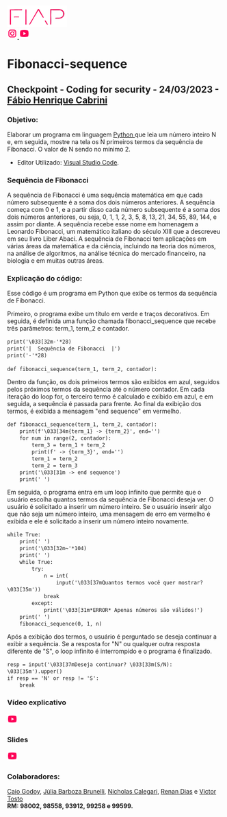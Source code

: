 <a href="https://www.fiap.com.br/">
<img src="fiap.png" width="140" height="50">
</a> <br>


<a href="https://www.instagram.com/fiapoficial/">
<img src="ig.png">
</a>

<a href="https://www.youtube.com/@FiapBrasil">
<img src="yt.png">
</a>

# Fibonacci-sequence

<h2> Checkpoint - Coding for security - 24/03/2023 - <a href="https://www.linkedin.com/in/fabio-cabrini/"> Fábio Henrique Cabrini </a></h2>
  
  <h3>Objetivo:</h3>
  Elaborar um programa em linguagem <a href="https://www.python.org/"> Python </a> que leia um número inteiro N e, em seguida, mostre na tela os N primeiros termos da sequência de Fibonacci. O valor de N sendo no mínimo 2.
  
  * Editor Utilizado: <a href="https://code.visualstudio.com/"> Visual Studio Code</a>.
  
  <h3>Sequência de Fibonacci</h3>
  
  A sequência de Fibonacci é uma sequência matemática em que cada número subsequente é a soma dos dois números anteriores. A sequência começa com 0 e 1, e a partir disso cada número subsequente é a soma dos dois números anteriores, ou seja, 0, 1, 1, 2, 3, 5, 8, 13, 21, 34, 55, 89, 144, e assim por diante. A sequência recebe esse nome em homenagem a Leonardo Fibonacci, um matemático italiano do século XIII que a descreveu em seu livro Liber Abaci. A sequência de Fibonacci tem aplicações em várias áreas da matemática e da ciência, incluindo na teoria dos números, na análise de algoritmos, na análise técnica do mercado financeiro, na biologia e em muitas outras áreas.
  
  <h3>Explicação do código:</h3>
  
  Esse código é um programa em Python que exibe os termos da sequência de Fibonacci.

Primeiro, o programa exibe um título em verde e traços decorativos. Em seguida, é definida uma função chamada fibonacci_sequence que recebe três parâmetros: term_1, term_2 e contador.

```
print('\033[32m-'*28)
print('|  Sequência de Fibonacci  |')
print('-'*28)

def fibonacci_sequence(term_1, term_2, contador):
```

Dentro da função, os dois primeiros termos são exibidos em azul, seguidos pelos próximos termos da sequência até o número contador. Em cada iteração do loop for, o terceiro termo é calculado e exibido em azul, e em seguida, a sequência é passada para frente. Ao final da exibição dos termos, é exibida a mensagem "end sequence" em vermelho.

```
def fibonacci_sequence(term_1, term_2, contador):
    print(f'\033[34m{term_1} -> {term_2}', end='')
    for num in range(2, contador):
        term_3 = term_1 + term_2
        print(f' -> {term_3}', end='')
        term_1 = term_2
        term_2 = term_3
    print('\033[31m -> end sequence')
    print(' ')
```

Em seguida, o programa entra em um loop infinito que permite que o usuário escolha quantos termos da sequência de Fibonacci deseja ver. O usuário é solicitado a inserir um número inteiro. Se o usuário inserir algo que não seja um número inteiro, uma mensagem de erro em vermelho é exibida e ele é solicitado a inserir um número inteiro novamente.

```
while True:
    print(' ')
    print('\033[32m~'*104)
    print(' ')
    while True:
        try:
            n = int(
                input('\033[37mQuantos termos você quer mostrar? \033[35m'))
            break
        except:
            print('\033[31m*ERROR* Apenas números são válidos!')
    print(' ')
    fibonacci_sequence(0, 1, n)
```

Após a exibição dos termos, o usuário é perguntado se deseja continuar a exibir a sequência. Se a resposta for "N" ou qualquer outra resposta diferente de "S", o loop infinito é interrompido e o programa é finalizado.

```
resp = input('\033[37mDeseja continuar? \033[33m(S/N): \033[35m').upper()
if resp == 'N' or resp != 'S':
    break
```
<h3>Vídeo explicativo</h3>

<a href="https://www.youtube.com/">
<img src="yt.png">
</a>

<h3>Slides</h3>

<a href="https://www.youtube.com/](https://www.canva.com/design/DAFe5B6xArk/1GT5CSYu_7EY2IlOT7rynw/view?utm_content=DAFe5B6xArk&utm_campaign=designshare&utm_medium=link&utm_source=publishsharelink)">
<img src="yt.png">
</a>

**<h3>Colaboradores:</h3>**

<a href="https://github.com/CazedaFIAP"> Caio Godoy</a>, <a href="https://github.com/Aykie"> Júlia Barboza Brunelli</a>, <a href="https://github.com/NCalegariS"> Nicholas Calegari</a>, <a href="https://github.com/WHrez1ns"> Renan Dias</a> e <a href=""> Victor Tosto</a>
<br>
**RM: 98002, 98558, 93912, 99258 e 99599.**



